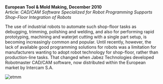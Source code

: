 **European Tool & Mold Making, December 2010**
<br />Article: *CAD/CAM Software Specialized for Robot Programming Supports Shop-Floor Integration of Robots*

The use of industrial robots to automate such shop-floor tasks as debugging, trimming, polishing and welding, and also for performing rapid prototyping, machining and waterjet cutting with a single part setup, is becoming increasingly common and popular. Until recently, however, the lack of available good programming solutions for robots was a limitation for manufacturers wanting to adopt robot technology for shop-floor, rather than production-line tasks. That changed when Jabez Technologies developed Robotmaster CAD/CAM software, now distributed within the European market by Intercam S.A.

![etmm](/assets/images/success/etmm_dec2010.jpg)
